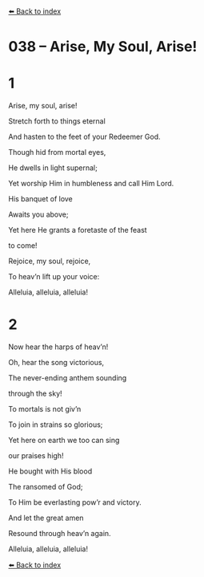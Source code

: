 [⬅️ Back to index](../README.md)

# 038 – Arise, My Soul, Arise!





# 1

Arise, my soul, arise!

Stretch forth to things eternal

And hasten to the feet of your Redeemer God.

Though hid from mortal eyes,

He dwells in light supernal;

Yet worship Him in humbleness and call Him Lord.

His banquet of love

Awaits you above;

Yet here He grants a foretaste of the feast

to come!

Rejoice, my soul, rejoice,

To heav’n lift up your voice:

Alleluia, alleluia, alleluia!



# 2

Now hear the harps of heav’n!

Oh, hear the song victorious,

The never-ending anthem sounding

through the sky!

To mortals is not giv’n

To join in strains so glorious;

Yet here on earth we too can sing

our praises high!

He bought with His blood

The ransomed of God;

To Him be everlasting pow’r and victory.

And let the great amen

Resound through heav’n again.

Alleluia, alleluia, alleluia!

[⬅️ Back to index](../README.md)
